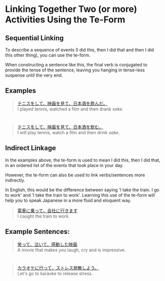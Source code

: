 # Linking Together Two (or more) Activities Using the Te-Form 

## Sequential Linking
To describe a sequence of events (I did this, then I did that and then I did this other thing), you can use the te-form. 

When constructing a sentence like this, the final verb is conjugated to provide the tense of the sentence, leaving you hanging in tense-less suspense until the very end.

## Examples
>  [テニスをして、映画を見て、日本酒を飲んだ。]()  
> I played tennis, watched a film and then drank *sake*.

#

> [テニスをして、映画を見て、日本酒を飲む。]()  
> I will play tennis, watch a film and then drink *sake*.

## Indirect Linkage
In the examples above, the te-form is used to mean I did this, then I did that, in an ordered list of the events that took place in your day. 

However, the te-form can also be used to link verbs/sentences more indirectly.

In English, this would be the difference between saying 'I take the train. I go to work' and 'I take the train to work'. Learning this use of the te-form will help you to speak Japanese in a more fluid and eloquent way.

> [電車に乗って、会社に行きます]()  
> I caught the train to work.

## Example Sentences:
> [笑って、泣いて、感動した映画]()  
> A movie that makes you laugh, cry and is impressive.

#

> [カラオケに行って、ストレス発散しよう。]()  
> Let's go to karaoke to release stress.



